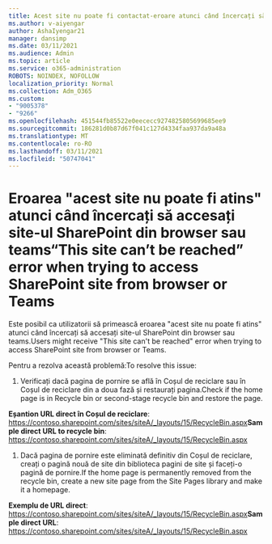 ```yaml
---
title: Acest site nu poate fi contactat-eroare atunci când încercați să accesați site-ul SharePoint din browser sau teams
ms.author: v-aiyengar
author: AshaIyengar21
manager: dansimp
ms.date: 03/11/2021
ms.audience: Admin
ms.topic: article
ms.service: o365-administration
ROBOTS: NOINDEX, NOFOLLOW
localization_priority: Normal
ms.collection: Adm_O365
ms.custom:
- "9005378"
- "9266"
ms.openlocfilehash: 451544fb85522e0eececc9274825805699685ee9
ms.sourcegitcommit: 186281d0b87d67f041c127d4334faa937da9a48a
ms.translationtype: MT
ms.contentlocale: ro-RO
ms.lasthandoff: 03/11/2021
ms.locfileid: "50747041"
---
```

# <a name="this-site-cant-be-reached-error-when-trying-to-access-sharepoint-site-from-browser-or-teams"></a><span data-ttu-id="b9c8a-102">Eroarea "acest site nu poate fi atins" atunci când încercați să accesați site-ul SharePoint din browser sau teams</span><span class="sxs-lookup"><span data-stu-id="b9c8a-102">“This site can’t be reached” error when trying to access SharePoint site from browser or Teams</span></span>

<span data-ttu-id="b9c8a-103">Este posibil ca utilizatorii să primească eroarea "acest site nu poate fi atins" atunci când încercați să accesați site-ul SharePoint din browser sau teams.</span><span class="sxs-lookup"><span data-stu-id="b9c8a-103">Users might receive "This site can't be reached" error when trying to access SharePoint site from browser or Teams.</span></span> 

<span data-ttu-id="b9c8a-104">Pentru a rezolva această problemă:</span><span class="sxs-lookup"><span data-stu-id="b9c8a-104">To resolve this issue:</span></span> 

1. <span data-ttu-id="b9c8a-105">Verificați dacă pagina de pornire se află în Coșul de reciclare sau în Coșul de reciclare din a doua fază și restaurați pagina.</span><span class="sxs-lookup"><span data-stu-id="b9c8a-105">Check if the home page is in Recycle bin or second-stage recycle bin and restore the page.</span></span>

<span data-ttu-id="b9c8a-106">**Eșantion URL direct în Coșul de reciclare**: https://contoso.sharepoint.com/sites/siteA/_layouts/15/RecycleBin.aspx</span><span class="sxs-lookup"><span data-stu-id="b9c8a-106">**Sample direct URL to recycle bin**: https://contoso.sharepoint.com/sites/siteA/_layouts/15/RecycleBin.aspx</span></span>

1. <span data-ttu-id="b9c8a-107">Dacă pagina de pornire este eliminată definitiv din Coșul de reciclare, creați o pagină nouă de site din biblioteca pagini de site și faceți-o pagină de pornire.</span><span class="sxs-lookup"><span data-stu-id="b9c8a-107">If the home page is permanently removed from the recycle bin, create a new site page from the Site Pages library and make it a homepage.</span></span> 

<span data-ttu-id="b9c8a-108">**Exemplu de URL direct**: https://contoso.sharepoint.com/sites/siteA/_layouts/15/RecycleBin.aspx</span><span class="sxs-lookup"><span data-stu-id="b9c8a-108">**Sample direct URL**: https://contoso.sharepoint.com/sites/siteA/_layouts/15/RecycleBin.aspx</span></span>